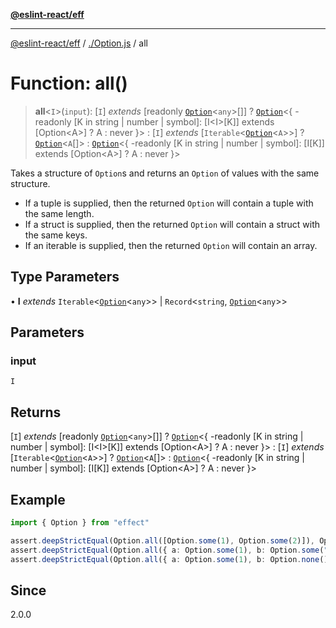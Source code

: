 [**@eslint-react/eff**](../../README.md)

***

[@eslint-react/eff](../../README.md) / [./Option.js](../README.md) / all

# Function: all()

> **all**\<`I`\>(`input`): \[`I`\] *extends* \[readonly [`Option`](../type-aliases/Option.md)\<`any`\>[]\] ? [`Option`](../type-aliases/Option.md)\<\{ -readonly \[K in string \| number \| symbol\]: \[I\<I\>\[K\]\] extends \[Option\<A\>\] ? A : never \}\> : \[`I`\] *extends* \[`Iterable`\<[`Option`](../type-aliases/Option.md)\<`A`\>\>\] ? [`Option`](../type-aliases/Option.md)\<`A`[]\> : [`Option`](../type-aliases/Option.md)\<\{ -readonly \[K in string \| number \| symbol\]: \[I\[K\]\] extends \[Option\<A\>\] ? A : never \}\>

Takes a structure of `Option`s and returns an `Option` of values with the same structure.

- If a tuple is supplied, then the returned `Option` will contain a tuple with the same length.
- If a struct is supplied, then the returned `Option` will contain a struct with the same keys.
- If an iterable is supplied, then the returned `Option` will contain an array.

## Type Parameters

• **I** *extends* `Iterable`\<[`Option`](../type-aliases/Option.md)\<`any`\>\> \| `Record`\<`string`, [`Option`](../type-aliases/Option.md)\<`any`\>\>

## Parameters

### input

`I`

## Returns

\[`I`\] *extends* \[readonly [`Option`](../type-aliases/Option.md)\<`any`\>[]\] ? [`Option`](../type-aliases/Option.md)\<\{ -readonly \[K in string \| number \| symbol\]: \[I\<I\>\[K\]\] extends \[Option\<A\>\] ? A : never \}\> : \[`I`\] *extends* \[`Iterable`\<[`Option`](../type-aliases/Option.md)\<`A`\>\>\] ? [`Option`](../type-aliases/Option.md)\<`A`[]\> : [`Option`](../type-aliases/Option.md)\<\{ -readonly \[K in string \| number \| symbol\]: \[I\[K\]\] extends \[Option\<A\>\] ? A : never \}\>

## Example

```ts
import { Option } from "effect"

assert.deepStrictEqual(Option.all([Option.some(1), Option.some(2)]), Option.some([1, 2]))
assert.deepStrictEqual(Option.all({ a: Option.some(1), b: Option.some("hello") }), Option.some({ a: 1, b: "hello" }))
assert.deepStrictEqual(Option.all({ a: Option.some(1), b: Option.none() }), Option.none())
```

## Since

2.0.0
